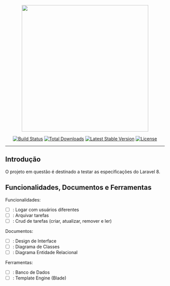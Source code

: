 <p align="center"><a href="https://laravel.com" target="_blank"><img src="https://raw.githubusercontent.com/laravel/art/master/logo-lockup/5%20SVG/2%20CMYK/1%20Full%20Color/laravel-logolockup-cmyk-red.svg" width="400"></a></p>

<p align="center">
<a href="https://travis-ci.org/laravel/framework"><img src="https://travis-ci.org/laravel/framework.svg" alt="Build Status"></a>
<a href="https://packagist.org/packages/laravel/framework"><img src="https://img.shields.io/packagist/dt/laravel/framework" alt="Total Downloads"></a>
<a href="https://packagist.org/packages/laravel/framework"><img src="https://img.shields.io/packagist/v/laravel/framework" alt="Latest Stable Version"></a>
<a href="https://packagist.org/packages/laravel/framework"><img src="https://img.shields.io/packagist/l/laravel/framework" alt="License"></a>
</p>

---

## Introdução

O projeto em questão é destinado a testar as especificações do Laravel 8.

## Funcionalidades, Documentos e Ferramentas

Funcionalidades:
- [ ] : Logar com usuários diferentes
- [ ] : Arquivar tarefas
- [ ] : Crud de tarefas (criar, atualizar, remover e ler)

Documentos:
- [ ] : Design de Interface
- [ ] : Diagrama de Classes
- [ ] : Diagrama Entidade Relacional

Ferramentas:
- [ ] : Banco de Dados
- [ ] : Template Engine (Blade)
